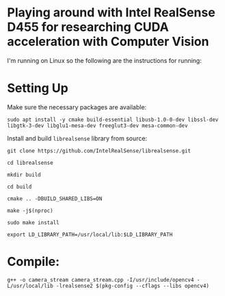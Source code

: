 # Playing around with Intel RealSense D455 for researching CUDA acceleration with Computer Vision
I'm running on Linux so the following are the instructions for running:
# Setting Up
Make sure the necessary packages are available: </br>
```
sudo apt install -y cmake build-essential libusb-1.0-0-dev libssl-dev libgtk-3-dev libglu1-mesa-dev freeglut3-dev mesa-common-dev
```
Install and build `librealsense` library from source: </br>
```
git clone https://github.com/IntelRealSense/librealsense.git
```
```
cd librealsense
```
```
mkdir build
```
```
cd build
```
```
cmake .. -DBUILD_SHARED_LIBS=ON
```
```
make -j$(nproc)
```
```
sudo make install
```
```
export LD_LIBRARY_PATH=/usr/local/lib:$LD_LIBRARY_PATH
```
# Compile:
```g++ -o camera_stream camera_stream.cpp -I/usr/include/opencv4 -L/usr/local/lib -lrealsense2 $(pkg-config --cflags --libs opencv4)```
